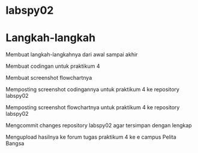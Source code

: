 # labspy02
# Langkah-langkah
<P> Membuat langkah-langkahnya dari awal sampai akhir </P>
<P> Membuat codingan untuk praktikum 4 </P>
<P> Membuat screenshot flowchartnya </P>
<P> Memposting screenshot codingannya untuk praktikum 4 ke repository labspy02 </P>
<P> Memposting screenshot flowchartnya untuk praktikum 4 ke repository labspy02 </P>
<P> Mengcommit changes repository labspy02 agar tersimpan dengan lengkap </P>
<P> Mengupload hasilnya ke forum tugas praktikum 4 ke e campus Pelita Bangsa </P>
